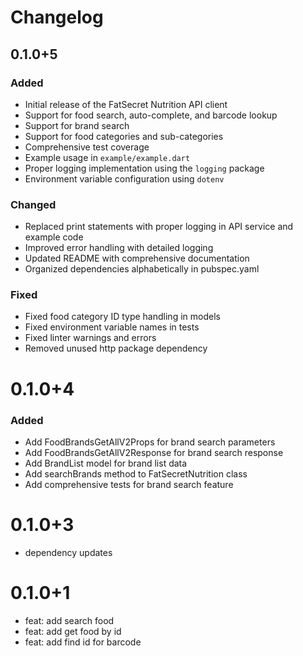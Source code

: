 # Changelog

## 0.1.0+5
### Added
- Initial release of the FatSecret Nutrition API client
- Support for food search, auto-complete, and barcode lookup
- Support for brand search
- Support for food categories and sub-categories
- Comprehensive test coverage
- Example usage in `example/example.dart`
- Proper logging implementation using the `logging` package
- Environment variable configuration using `dotenv`

### Changed
- Replaced print statements with proper logging in API service and example code
- Improved error handling with detailed logging
- Updated README with comprehensive documentation
- Organized dependencies alphabetically in pubspec.yaml

### Fixed
- Fixed food category ID type handling in models
- Fixed environment variable names in tests
- Fixed linter warnings and errors
- Removed unused http package dependency

# 0.1.0+4
### Added
  - Add FoodBrandsGetAllV2Props for brand search parameters
  - Add FoodBrandsGetAllV2Response for brand search response
  - Add BrandList model for brand list data
  - Add searchBrands method to FatSecretNutrition class
  - Add comprehensive tests for brand search feature

# 0.1.0+3
- dependency updates

# 0.1.0+1
- feat: add search food
- feat: add get food by id
- feat: add find id for barcode